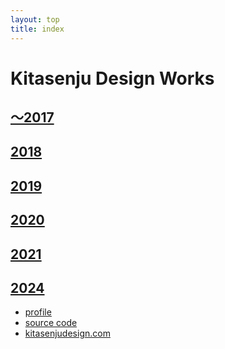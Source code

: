 ```yaml
---
layout: top
title: index
---
```


# Kitasenju Design Works

## [〜2017](./2017s/)

## [2018](./2018/)

## [2019](./2019/)

## [2020](./2020/)

## [2021](./2021/)

## [2024](./2024/)


* [profile](https://kitasenjudesign.github.io/profile/)
* [source code](https://github.com/kitasenjudesign/kitasenjudesign.github.io/tree/master/work)
* [kitasenjudesign.com](https://kitasenjudesign.com)
